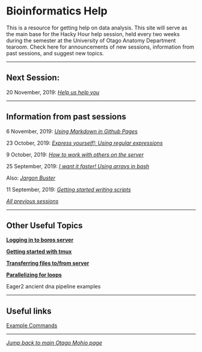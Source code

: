 
# Bioinformatics Help

This is a resource for getting help on data analysis. This site will serve as the main base for the Hacky Hour help session, held every two weeks during the semester at the University of Otago Anatomy Department tearoom. Check here for announcements of new sessions, information from past sessions, and suggest new topics. 

***
## Next Session:

20 November, 2019: [*Help us help you*](sessions/2019_11_20.md)

***
## Information from past sessions

6 November, 2019: [*Using Markdown in Github Pages*](sessions/2019_11_06.md)

23 October, 2019: [*Express yourself!: Using regular expressions*](sessions/2019_10_23.md)

9 October, 2019: [*How to work with others on the server*](sessions/2019_10_09.md)

25 September, 2019: [*I want it faster! Using arrays in bash*](sessions/2019_09_11_parallel_loop_extension.md)

Also: [*Jargon Buster*](http://polleverywhere.com/)

11 September, 2019: [*Getting started writing scripts*](sessions/2019_09_11.md)

[*All previous sessions*](sessions/session_index.md)

***
## Other Useful Topics

[**Logging in to boros server**](topics/Logging_in_to_boros.md)

[**Getting started with tmux**](topics/tmux_basics.md)

[**Transferring files to/from server**](sessions/2019_08_28.md)

[**Parallelizing for loops**](sessions/2019_09_11_parallel_loop_extension.md)

Eager2 ancient dna pipeline examples

***
## Useful links

[Example Commands](examples/index.md)

***
  
  
[*Jump back to main Otago Mohio page*](https://otagomohio.github.io/)
